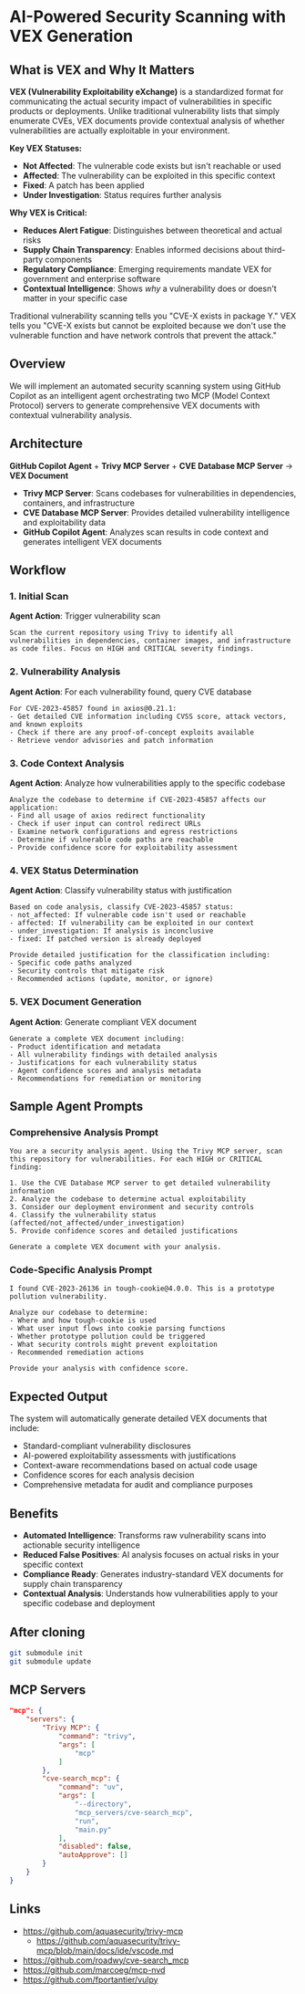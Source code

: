 # AI-Powered Security Scanning with VEX Generation

## What is VEX and Why It Matters

**VEX (Vulnerability Exploitability eXchange)** is a standardized format for communicating the actual security impact of vulnerabilities in specific products or deployments. Unlike traditional vulnerability lists that simply enumerate CVEs, VEX documents provide contextual analysis of whether vulnerabilities are actually exploitable in your environment.

**Key VEX Statuses:**
- **Not Affected**: The vulnerable code exists but isn't reachable or used
- **Affected**: The vulnerability can be exploited in this specific context
- **Fixed**: A patch has been applied
- **Under Investigation**: Status requires further analysis

**Why VEX is Critical:**
- **Reduces Alert Fatigue**: Distinguishes between theoretical and actual risks
- **Supply Chain Transparency**: Enables informed decisions about third-party components  
- **Regulatory Compliance**: Emerging requirements mandate VEX for government and enterprise software
- **Contextual Intelligence**: Shows *why* a vulnerability does or doesn't matter in your specific case

Traditional vulnerability scanning tells you "CVE-X exists in package Y." VEX tells you "CVE-X exists but cannot be exploited because we don't use the vulnerable function and have network controls that prevent the attack."

## Overview

We will implement an automated security scanning system using GitHub Copilot as an intelligent agent orchestrating two MCP (Model Context Protocol) servers to generate comprehensive VEX documents with contextual vulnerability analysis.

## Architecture

**GitHub Copilot Agent** + **Trivy MCP Server** + **CVE Database MCP Server** → **VEX Document**

- **Trivy MCP Server**: Scans codebases for vulnerabilities in dependencies, containers, and infrastructure
- **CVE Database MCP Server**: Provides detailed vulnerability intelligence and exploitability data
- **GitHub Copilot Agent**: Analyzes scan results in code context and generates intelligent VEX documents

## Workflow

### 1. Initial Scan
**Agent Action**: Trigger vulnerability scan
```
Scan the current repository using Trivy to identify all vulnerabilities in dependencies, container images, and infrastructure as code files. Focus on HIGH and CRITICAL severity findings.
```

### 2. Vulnerability Analysis
**Agent Action**: For each vulnerability found, query CVE database
```
For CVE-2023-45857 found in axios@0.21.1:
- Get detailed CVE information including CVSS score, attack vectors, and known exploits
- Check if there are any proof-of-concept exploits available
- Retrieve vendor advisories and patch information
```

### 3. Code Context Analysis  
**Agent Action**: Analyze how vulnerabilities apply to the specific codebase
```
Analyze the codebase to determine if CVE-2023-45857 affects our application:
- Find all usage of axios redirect functionality
- Check if user input can control redirect URLs
- Examine network configurations and egress restrictions
- Determine if vulnerable code paths are reachable
- Provide confidence score for exploitability assessment
```

### 4. VEX Status Determination
**Agent Action**: Classify vulnerability status with justification
```
Based on code analysis, classify CVE-2023-45857 status:
- not_affected: If vulnerable code isn't used or reachable
- affected: If vulnerability can be exploited in our context  
- under_investigation: If analysis is inconclusive
- fixed: If patched version is already deployed

Provide detailed justification for the classification including:
- Specific code paths analyzed
- Security controls that mitigate risk
- Recommended actions (update, monitor, or ignore)
```

### 5. VEX Document Generation
**Agent Action**: Generate compliant VEX document
```
Generate a complete VEX document including:
- Product identification and metadata
- All vulnerability findings with detailed analysis
- Justifications for each vulnerability status
- Agent confidence scores and analysis metadata
- Recommendations for remediation or monitoring
```

## Sample Agent Prompts

### Comprehensive Analysis Prompt
```
You are a security analysis agent. Using the Trivy MCP server, scan this repository for vulnerabilities. For each HIGH or CRITICAL finding:

1. Use the CVE Database MCP server to get detailed vulnerability information
2. Analyze the codebase to determine actual exploitability 
3. Consider our deployment environment and security controls
4. Classify the vulnerability status (affected/not_affected/under_investigation)
5. Provide confidence scores and detailed justifications

Generate a complete VEX document with your analysis.
```

### Code-Specific Analysis Prompt  
```
I found CVE-2023-26136 in tough-cookie@4.0.0. This is a prototype pollution vulnerability.

Analyze our codebase to determine:
- Where and how tough-cookie is used
- What user input flows into cookie parsing functions  
- Whether prototype pollution could be triggered
- What security controls might prevent exploitation
- Recommended remediation actions

Provide your analysis with confidence score.
```

## Expected Output

The system will automatically generate detailed VEX documents that include:
- Standard-compliant vulnerability disclosures
- AI-powered exploitability assessments with justifications
- Context-aware recommendations based on actual code usage
- Confidence scores for each analysis decision
- Comprehensive metadata for audit and compliance purposes

## Benefits

- **Automated Intelligence**: Transforms raw vulnerability scans into actionable security intelligence
- **Reduced False Positives**: AI analysis focuses on actual risks in your specific context
- **Compliance Ready**: Generates industry-standard VEX documents for supply chain transparency
- **Contextual Analysis**: Understands how vulnerabilities apply to your specific codebase and deployment

## After cloning

```bash
git submodule init
git submodule update
```

## MCP Servers

```json
"mcp": {
    "servers": {
        "Trivy MCP": {
            "command": "trivy",
            "args": [
                "mcp"
            ]
        },
        "cve-search_mcp": {
            "command": "uv",
            "args": [
                "--directory",
                "mcp_servers/cve-search_mcp",
                "run",
                "main.py"
            ],
            "disabled": false,
            "autoApprove": []
        }
    }
}
```

## Links
- https://github.com/aquasecurity/trivy-mcp
  - https://github.com/aquasecurity/trivy-mcp/blob/main/docs/ide/vscode.md
- https://github.com/roadwy/cve-search_mcp
- https://github.com/marcoeg/mcp-nvd
- https://github.com/fportantier/vulpy